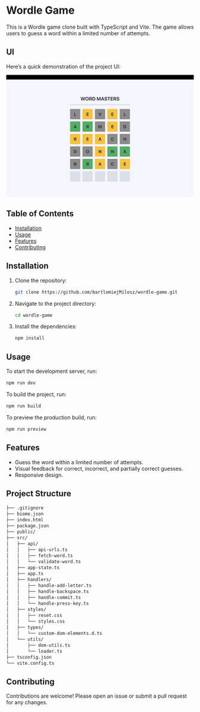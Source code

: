 # Wordle Game

This is a Wordle game clone built with TypeScript and Vite. The game allows users to guess a word within a limited number of attempts.

## UI

Here’s a quick demonstration of the project UI:

![App ddemo](_design/app-demo.png)

## Table of Contents

- [Installation](#installation)
- [Usage](#usage)
- [Features](#features)
- [Contributing](#contributing)

## Installation

1. Clone the repository:

   ```sh
   git clone https://github.com/bartlomiejMilosz/wordle-game.git
   ```

2. Navigate to the project directory:

   ```sh
   cd wordle-game
   ```

3. Install the dependencies:

   ```sh
   npm install
   ```

## Usage

To start the development server, run:

```sh
npm run dev
```

To build the project, run:

```sh
npm run build
```

To preview the production build, run:

```sh
npm run preview
```

## Features

- Guess the word within a limited number of attempts.
- Visual feedback for correct, incorrect, and partially correct guesses.
- Responsive design.

## Project Structure

```uml
├── .gitignore
├── biome.json
├── index.html
├── package.json
├── public/
├── src/
│   ├── api/
│   │   ├── api-urls.ts
│   │   ├── fetch-word.ts
│   │   └── validate-word.ts
│   ├── app-state.ts
│   ├── app.ts
│   ├── handlers/
│   │   ├── handle-add-letter.ts
│   │   ├── handle-backspace.ts
│   │   ├── handle-commit.ts
│   │   └── handle-press-key.ts
│   ├── styles/
│   │   ├── reset.css
│   │   └── styles.css
│   ├── types/
│   │   └── custom-dom-elements.d.ts
│   └── utils/
│       ├── dom-utils.ts
│       └── loader.ts
├── tsconfig.json
└── vite.config.ts
```

## Contributing

Contributions are welcome! Please open an issue or submit a pull request for any changes.
